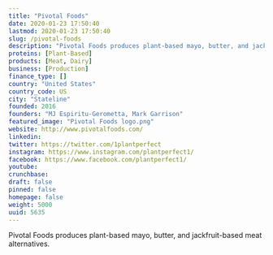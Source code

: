 ```yaml
---
title: "Pivotal Foods"
date: 2020-01-23 17:50:40
lastmod: 2020-01-23 17:50:40
slug: /pivotal-foods
description: "Pivotal Foods produces plant-based mayo, butter, and jackfruit-based meat alternatives."
proteins: [Plant-Based]
products: [Meat, Dairy]
business: [Production]
finance_type: []
country: "United States"
country_code: US
city: "Stateline"
founded: 2016
founders: "MJ Espiritu-Gerometta, Mark Garrison"
featured_image: "Pivotal Foods logo.png"
website: http://www.pivotalfoods.com/
linkedin: 
twitter: https://twitter.com/1plantperfect
instagram: https://www.instagram.com/plantperfect1/
facebook: https://www.facebook.com/plantperfect1/
youtube: 
crunchbase: 
draft: false
pinned: false
homepage: false
weight: 5000
uuid: 5635
---
```

Pivotal Foods produces plant-based mayo, butter, and jackfruit-based meat alternatives.
